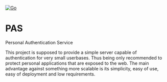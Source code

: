 [![Go](https://github.com/gckopper/pas/actions/workflows/go.yml/badge.svg?branch=lists)](https://github.com/gckopper/pas/actions/workflows/go.yml)
# PAS
Personal Authentication Service

This project is supposed to provide a simple server capable of authentication for very small userbases. Thus being only recommended to protect personal applications that are exposed to the web. The main advantage against something more scalable is its simplicity, easy of use, easy of deployment and low requirements.

